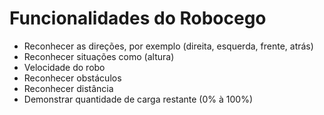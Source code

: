 
# Funcionalidades do Robocego

 - Reconhecer as direções, por exemplo (direita, esquerda, frente, atrás)
 -  Reconhecer situações como (altura)
 - Velocidade do robo
 - Reconhecer obstáculos
 - Reconhecer distância
 - Demonstrar quantidade de carga restante (0% à 100%)